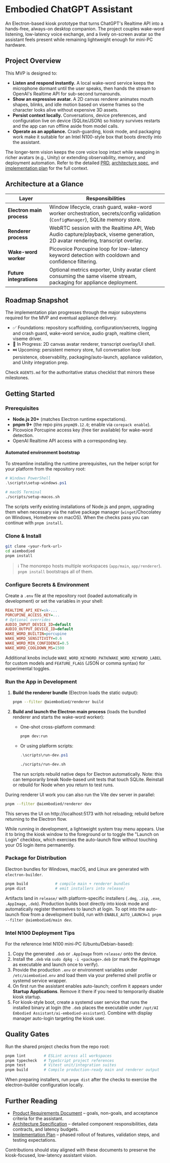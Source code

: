 # Embodied ChatGPT Assistant

An Electron-based kiosk prototype that turns ChatGPT's Realtime API into a hands-free, always-on desktop companion. The project couples wake-word listening, low-latency voice exchange, and a lively on-screen avatar so the assistant feels present while remaining lightweight enough for mini-PC hardware.

## Project Overview

This MVP is designed to:

- **Listen and respond instantly.** A local wake-word service keeps the microphone dormant until the user speaks, then hands the stream to OpenAI's Realtime API for sub-second turnarounds.
- **Show an expressive avatar.** A 2D canvas renderer animates mouth shapes, blinks, and idle motion based on viseme frames so the character looks alive without expensive 3D assets.
- **Persist context locally.** Conversations, device preferences, and configuration live on device (SQLite/JSON) so history survives restarts and the app can run offline aside from model calls.
- **Operate as an appliance.** Crash-guarding, kiosk mode, and packaging work make it suitable for an Intel N100-style box that boots directly into the assistant.

The longer-term vision keeps the core voice loop intact while swapping in richer avatars (e.g., Unity) or extending observability, memory, and deployment automation. Refer to the detailed [PRD](prd.md), [architecture spec](archspec.md), and [implementation plan](plan.md) for the full context.

## Architecture at a Glance

| Layer | Responsibilities |
| --- | --- |
| **Electron main process** | Window lifecycle, crash guard, wake-word worker orchestration, secrets/config validation (`ConfigManager`), SQLite memory store. |
| **Renderer process** | WebRTC session with the Realtime API, Web Audio capture/playback, viseme generation, 2D avatar rendering, transcript overlay. |
| **Wake-word worker** | Picovoice Porcupine loop for low-latency keyword detection with cooldown and confidence filtering. |
| **Future integrations** | Optional metrics exporter, Unity avatar client consuming the same viseme stream, packaging for appliance deployment. |

## Roadmap Snapshot

The implementation plan progresses through the major subsystems required for the MVP and eventual appliance delivery.

- ✅ Foundations: repository scaffolding, configuration/secrets, logging and crash guard, wake-word service, audio graph, realtime client, viseme driver.
- 🚧 In Progress: 2D canvas avatar renderer, transcript overlay/UI shell.
- ⏭️ Upcoming: persistent memory store, full conversation loop persistence, observability, packaging/auto-launch, appliance validation, and Unity integration prep.

Check `AGENTS.md` for the authoritative status checklist that mirrors these milestones.

## Getting Started

### Prerequisites

- **Node.js 20+** (matches Electron runtime expectations).
- **pnpm 9+** (the repo pins `pnpm@9.12.0`; enable via `corepack enable`).
- Picovoice Porcupine access key (free tier available) for wake-word detection.
- OpenAI Realtime API access with a corresponding key.

#### Automated environment bootstrap

To streamline installing the runtime prerequisites, run the helper script for your
platform from the repository root:

```powershell
# Windows PowerShell
.\scripts\setup-windows.ps1
```

```bash
# macOS Terminal
./scripts/setup-macos.sh
```

The scripts verify existing installations of Node.js and pnpm, upgrading them when
necessary via the native package manager (`winget`/Chocolatey on Windows, Homebrew on
macOS). When the checks pass you can continue with `pnpm install`.

### Clone & Install

```bash
git clone <your-fork-url>
cd aiembodied
pnpm install
```

> ℹ️ The monorepo hosts multiple workspaces (`app/main`, `app/renderer`). `pnpm install` bootstraps all of them.

### Configure Secrets & Environment

Create a `.env` file at the repository root (loaded automatically in development) or set the variables in your shell:

```ini
REALTIME_API_KEY=sk-...
PORCUPINE_ACCESS_KEY=...
# Optional overrides
AUDIO_INPUT_DEVICE_ID=default
AUDIO_OUTPUT_DEVICE_ID=default
WAKE_WORD_BUILTIN=porcupine
WAKE_WORD_SENSITIVITY=0.6
WAKE_WORD_MIN_CONFIDENCE=0.5
WAKE_WORD_COOLDOWN_MS=1500
```

Additional knobs include `WAKE_WORD_KEYWORD_PATH`/`WAKE_WORD_KEYWORD_LABEL` for custom models and `FEATURE_FLAGS` (JSON or comma syntax) for experimental toggles.

### Run the App in Development

1. **Build the renderer bundle** (Electron loads the static output):
   ```bash
   pnpm --filter @aiembodied/renderer build
   ```
2. **Build and launch the Electron main process** (loads the bundled renderer and starts the wake-word worker):
   - One-shot cross-platform command:
     ```bash
     pnpm dev:run
     ```
   - Or using platform scripts:
     ```powershell
     .\scripts\run-dev.ps1
     ```
     ```bash
     ./scripts/run-dev.sh
     ```

   The run scripts rebuild native deps for Electron automatically. Note: this can temporarily break Node-based unit tests that touch SQLite. Reinstall or rebuild for Node when you return to test runs.

During renderer UI work you can also run the Vite dev server in parallel:

```bash
pnpm --filter @aiembodied/renderer dev
```

This serves the UI on http://localhost:5173 with hot reloading; rebuild before returning to the Electron flow.

While running in development, a lightweight system tray menu appears. Use it to bring the kiosk window to the foreground or to
toggle the "Launch on Login" checkbox, which exercises the auto-launch flow without touching your OS login items permanently.

### Package for Distribution

Electron bundles for Windows, macOS, and Linux are generated with `electron-builder`.

```bash
pnpm build            # compile main + renderer bundles
pnpm dist             # emit installers into release/
```

Artifacts land in `release/` with platform-specific installers (`.dmg`, `.zip`, `.exe`, `.AppImage`, `.deb`). Production builds
boot directly into kiosk mode and automatically register themselves to launch at login. To opt into the auto-launch flow from a
development build, run with `ENABLE_AUTO_LAUNCH=1 pnpm --filter @aiembodied/main dev`.

### Intel N100 Deployment Tips

For the reference Intel N100 mini-PC (Ubuntu/Debian-based):

1. Copy the generated `.deb` or `.AppImage` from `release/` onto the device.
2. Install the `.deb` via `sudo dpkg -i <package>.deb` (or mark the AppImage as executable and launch once to verify).
3. Provide the production `.env` or environment variables under `/etc/aiembodied.env` and load them via your preferred shell
   profile or systemd service wrapper.
4. On first run the assistant enables auto-launch; confirm it appears under **Startup Applications**. Remove it there if you need
   to temporarily disable kiosk startup.
5. For kiosk-style boot, create a systemd user service that runs the installed binary at login (the `.deb` places the executable
   under `/opt/AI Embodied Assistant/ai-embodied-assistant`). Combine with display manager auto-login targeting the kiosk user.

## Quality Gates

Run the shared project checks from the repo root:

```bash
pnpm lint        # ESLint across all workspaces
pnpm typecheck   # TypeScript project references
pnpm test        # Vitest unit/integration suites
pnpm build       # Compile production-ready main and renderer output
```

When preparing installers, run `pnpm dist` after the checks to exercise the electron-builder configuration locally.

## Further Reading

- [Product Requirements Document](prd.md) – goals, non-goals, and acceptance criteria for the assistant.
- [Architecture Specification](archspec.md) – detailed component responsibilities, data contracts, and latency budgets.
- [Implementation Plan](plan.md) – phased rollout of features, validation steps, and testing expectations.

Contributions should stay aligned with these documents to preserve the kiosk-focused, low-latency assistant vision.

